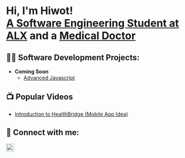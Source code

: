 <h1>Hi, I'm Hiwot! <br/><a href="https://github.com/HiwotWondale">A Software Engineering Student at ALX</a> and a <a href="https://www.linkedin.com/in/dr-hiwot-wondale-7091372a3/">Medical Doctor</a></h1>

<h2>👨‍💻 Software Development Projects:</h2>

- <b>Coming Soon</b>
  - [Advanced Javascript](https://github.com)

<h2>📺 Popular Videos</h2>

- [Introduction to HealthBridge (Mobile App Idea)](https://www.youtube.com/watch?v=1JkrtpRo01Y)

<h2> 🤳 Connect with me:</h2>

[<img align="left" alt="Hiwot Wondale| LinkedIn" width="22px" src="https://cdn.jsdelivr.net/npm/simple-icons@v3/icons/linkedin.svg" />][linkedin]



[linkedin]: https://www.linkedin.com/in/dr-hiwot-wondale-7091372a3/




<!--
hiwiye/hiwiye is a ✨ _special_ ✨ repository because its README.md (this file) appears on your GitHub profile.

Here are some ideas to get you started:

- 🔭 I’m currently working on ...
- 🌱 I’m currently learning ...
- 👯 I’m looking to collaborate on ...
- 🤔 I’m looking for help with ...
- 💬 Ask me about ...
- 📫 How to reach me: ...
- 😄 Pronouns: ...
- ⚡️ Fun fact: ...
-->
